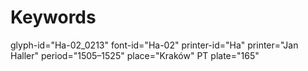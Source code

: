 # Keywords
glyph-id="Ha-02_0213"
font-id="Ha-02"
printer-id="Ha"
printer="Jan Haller"
period="1505–1525"
place="Kraków"
PT plate="165"
